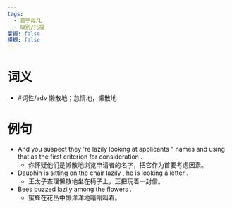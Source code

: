 ```yaml
---
tags:
  - 首字母/L
  - 级别/托福
掌握: false
模糊: false
---
```

# 词义
- #词性/adv  懒散地；怠惰地，懒散地
# 例句
- And you suspect they 're lazily looking at applicants " names and using that as the first criterion for consideration .
	- 你怀疑他们是懒散地浏览申请者的名字，把它作为首要考虑因素。
- Dauphin is sitting on the chair lazily , he is looking a letter .
	- 王太子查理懒散地坐在椅子上，正把玩着一封信。
- Bees buzzed lazily among the flowers .
	- 蜜蜂在花丛中懒洋洋地嗡嗡叫着。
